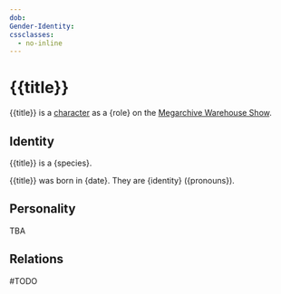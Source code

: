 ```yaml
---
dob:
Gender-Identity:
cssclasses:
  - no-inline
---
```

# {{title}}

{{title}} is a [character](Characters.md) as a {role} on the [Megarchive Warehouse Show](Megarchive%20Warehouse%20Show.md).
## Identity

{{title}} is a {species}. 

{{title}} was born in {date}. They are {identity} ({pronouns}).

## Personality
TBA

## Relations

#TODO 